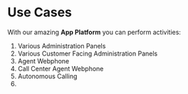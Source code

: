 # Use Cases

With our amazing **App Platform** you can perform activities:

1. Various Administration Panels
2. Various Customer Facing Administration Panels
3. Agent Webphone
4. Call Center Agent Webphone
5. Autonomous Calling
6. 